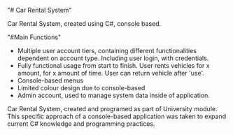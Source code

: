 "# Car Rental System" 

Car Rental System, created using C#, console based. 

"#Main Functions"
- Multiple user account tiers, containing different functionalities dependent on account type. Including user login, with credentials.
- Fully functional usage from start to finish. User rents vehicles for x amount, for x amount of time. User can return vehicle after 'use'.
- Console-based menus
- Limited colour design due to console-based
- Admin account, used to manage system data inside of application.

Car Rental System, created and programed as part of University module. This specific approach of a console-based application was taken to expand current C# knowledge and programming practices.
